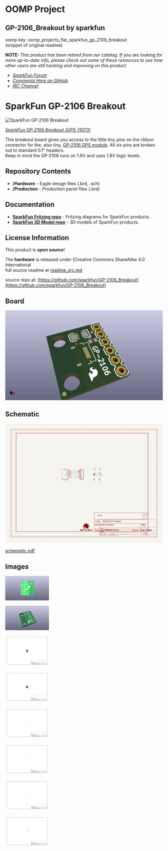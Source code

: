 # OOMP Project  
## GP-2106_Breakout  by sparkfun  
  
oomp key: oomp_projects_flat_sparkfun_gp_2106_breakout  
(snippet of original readme)  
  
**NOTE:** *This product has been retired from our catalog. If you are looking for more up-to-date info, please check out some of these resources to see how other users are still hacking and improving on this product.*  
* *[SparkFun Forum](https://forum.sparkfun.com/)*  
* *[Comments Here on GitHub](https://github.com/sparkfun/GP-2106_Breakout/issues)*  
* *[IRC Channel](https://www.sparkfun.com/news/263)*  
  
SparkFun GP-2106 Breakout  
========================================  
  
![SparkFun GP-2106 Breakout](https://cdn.sparkfun.com//assets/parts/6/4/6/1/11073-01b.jpg)  
  
[*SparkFun GP-2106 Breakout (GPS-11073)*](https://www.sparkfun.com/products/11073)  
  
This breakout board gives you access to the little tiny pins on the ribbon connector for the, also tiny, [GP-2106 GPS module](https://www.sparkfun.com/products/retired/10890). All six pins are broken out to standard 0.1" headers.   
Keep in mind the GP-2106 runs on 1.8V and uses 1.8V logic levels.  
  
Repository Contents  
-------------------  
  
* **/Hardware** - Eagle design files (.brd, .sch)  
* **/Production** - Production panel files (.brd)  
  
Documentation  
--------------  
* **[SparkFun Fritzing repo](https://github.com/sparkfun/Fritzing_Parts)** - Fritzing diagrams for SparkFun products.  
* **[SparkFun 3D Model repo](https://github.com/sparkfun/3D_Models)** - 3D models of SparkFun products.   
  
License Information  
-------------------  
This product is _**open source**_!   
  
The **hardware** is released under [Creative Commons ShareAlike 4.0 International  
  full source readme at [readme_src.md](readme_src.md)  
  
source repo at: [https://github.com/sparkfun/GP-2106_Breakout](https://github.com/sparkfun/GP-2106_Breakout)  
## Board  
  
[![working_3d.png](working_3d_600.png)](working_3d.png)  
## Schematic  
  
[![working_schematic.png](working_schematic_600.png)](working_schematic.png)  
  
[schematic pdf](working_schematic.pdf)  
## Images  
  
[![working_3D_bottom.png](working_3D_bottom_140.png)](working_3D_bottom.png)  
  
[![working_3D_top.png](working_3D_top_140.png)](working_3D_top.png)  
  
[![working_assembly_page_01.png](working_assembly_page_01_140.png)](working_assembly_page_01.png)  
  
[![working_assembly_page_02.png](working_assembly_page_02_140.png)](working_assembly_page_02.png)  
  
[![working_assembly_page_03.png](working_assembly_page_03_140.png)](working_assembly_page_03.png)  
  
[![working_assembly_page_04.png](working_assembly_page_04_140.png)](working_assembly_page_04.png)  
  
[![working_assembly_page_05.png](working_assembly_page_05_140.png)](working_assembly_page_05.png)  
  
[![working_assembly_page_06.png](working_assembly_page_06_140.png)](working_assembly_page_06.png)  
